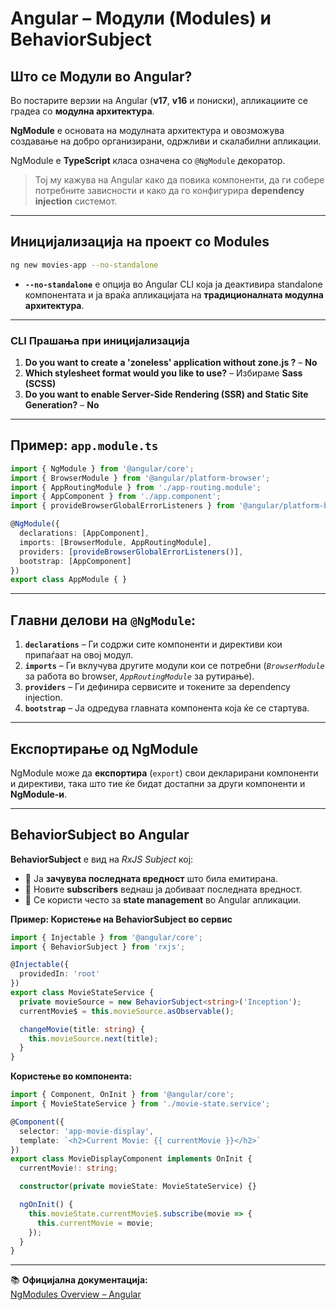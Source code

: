 # Angular – Модули (Modules) и BehaviorSubject

## Што се Модули во Angular?

Во постарите верзии на Angular (**v17**, **v16** и пониски), апликациите се градеа со **модулна архитектура**.

**NgModule** е основата на модулната архитектура и овозможува создавање на добро организирани, одржливи и скалабилни апликации.

NgModule е **TypeScript** класа означена со `@NgModule` декоратор.

> Тој му кажува на Angular како да повика компоненти, да ги собере потребните зависности и како да го конфигурира **dependency injection** системот.

---

## Иницијализација на проект со Modules

```bash
ng new movies-app --no-standalone
```

- **`--no-standalone`** е опција во Angular CLI која ја деактивира standalone компонентата и ја враќа апликацијата на **традиционалната модулна архитектура**.

---

### CLI Прашања при иницијализација

1. **Do you want to create a 'zoneless' application without zone.js ?** – **No**  
2. **Which stylesheet format would you like to use?** – Избираме **Sass (SCSS)**  
3. **Do you want to enable Server-Side Rendering (SSR) and Static Site Generation?** – **No**  

---

## Пример: `app.module.ts`

```typescript
import { NgModule } from '@angular/core';
import { BrowserModule } from '@angular/platform-browser';
import { AppRoutingModule } from './app-routing.module';
import { AppComponent } from './app.component';
import { provideBrowserGlobalErrorListeners } from '@angular/platform-browser';

@NgModule({
  declarations: [AppComponent],
  imports: [BrowserModule, AppRoutingModule],
  providers: [provideBrowserGlobalErrorListeners()],
  bootstrap: [AppComponent]
})
export class AppModule { }
```

---

## Главни делови на `@NgModule`:

1. **`declarations`** – Ги содржи сите компоненти и директиви кои припаѓаат на овој модул.  
2. **`imports`** – Ги вклучува другите модули кои се потребни (*`BrowserModule`* за работа во browser, *`AppRoutingModule`* за рутирање).  
3. **`providers`** – Ги дефинира сервисите и токените за dependency injection.  
4. **`bootstrap`** – Ја одредува главната компонента која ќе се стартува.  

---

## Експортирање од NgModule

NgModule може да **експортира** (`export`) свои декларирани компоненти и директиви, така што тие ќе бидат достапни за други компоненти и **NgModule-и**.

---

## BehaviorSubject во Angular

**BehaviorSubject** е вид на *RxJS Subject* кој:

- 📌 Ја **зачувува последната вредност** што била емитирана.  
- 📌 Новите **subscribers** веднаш ја добиваат последната вредност.  
- 📌 Се користи често за **state management** во Angular апликации.  

**Пример: Користење на BehaviorSubject во сервис**

```typescript
import { Injectable } from '@angular/core';
import { BehaviorSubject } from 'rxjs';

@Injectable({
  providedIn: 'root'
})
export class MovieStateService {
  private movieSource = new BehaviorSubject<string>('Inception');
  currentMovie$ = this.movieSource.asObservable();

  changeMovie(title: string) {
    this.movieSource.next(title);
  }
}
```

**Користење во компонента:**

```typescript
import { Component, OnInit } from '@angular/core';
import { MovieStateService } from './movie-state.service';

@Component({
  selector: 'app-movie-display',
  template: `<h2>Current Movie: {{ currentMovie }}</h2>`
})
export class MovieDisplayComponent implements OnInit {
  currentMovie!: string;

  constructor(private movieState: MovieStateService) {}

  ngOnInit() {
    this.movieState.currentMovie$.subscribe(movie => {
      this.currentMovie = movie;
    });
  }
}
```

---

📚 **Официјална документација:**  
[NgModules Overview – Angular](https://angular.dev/guide/ngmodules/overview)
